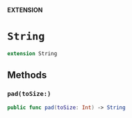 **EXTENSION**

# `String`
```swift
extension String
```

## Methods
### `pad(toSize:)`

```swift
public func pad(toSize: Int) -> String
```
